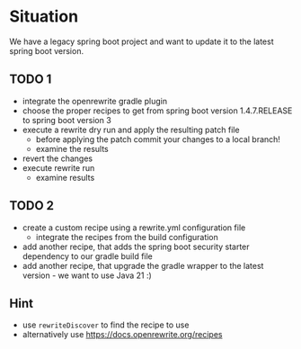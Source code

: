 # Situation

We have a legacy spring boot project and want to update it to the latest spring boot version.

## TODO 1

- integrate the openrewrite gradle plugin
- choose the proper recipes to get from spring boot version 1.4.7.RELEASE to spring boot version 3
- execute a rewrite dry run and apply the resulting patch file
  - before applying the patch commit your changes to a local branch! 
  - examine the results
- revert the changes
- execute rewrite run
  - examine results

## TODO 2

- create a custom recipe using a rewrite.yml configuration file
  - integrate the recipes from the build configuration
- add another recipe, that adds the spring boot security starter dependency to our gradle build file
- add another recipe, that upgrade the gradle wrapper to the latest version - we want to use Java 21 :)


## Hint

- use `rewriteDiscover` to find the recipe to use
- alternatively use https://docs.openrewrite.org/recipes
